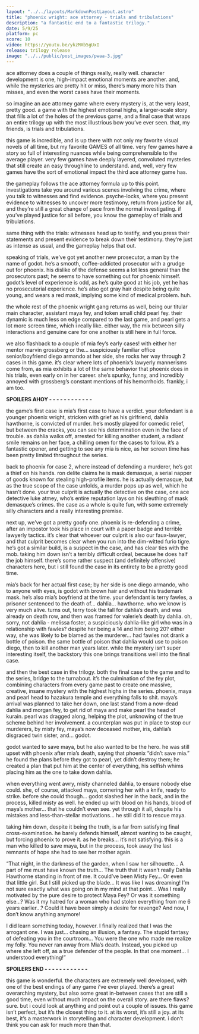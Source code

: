 ```yaml
---
layout: "../../layouts/MarkdownPostLayout.astro"
title: "phoenix wright: ace attorney - trials and tribulations"
description: "a fantastic end to a fantastic trilogy."
date: 5/9/25
platform: pc
score: 10
video: https://youtu.be/ykzMXb5gUxI
release: trilogy release
image: "../../public/post_images/pwaa-3.jpg"
---
```

ace attorney does a couple of things really, really well. character development is one, high-impact emotional moments are another. and, while the mysteries are pretty hit or miss, there’s many more hits than misses, and even the worst cases have their moments.

so imagine an ace attorney game where every mystery is, at the very least, pretty good. a game with the highest emotional highs, a larger-scale story that fills a lot of the holes of the previous game, and a final case that wraps an entire trilogy up with the most illustrious bow you’ve ever seen. that, my friends, is trials and tribulations.

this game is incredible, and is up there with not only my favorite visual novels of all time, but my favorite GAMES of all time. very few games have a story so full of interesting nuances while being comprehensible to the average player. very few games have deeply layered, convoluted mysteries that still create an easy throughline to understand. and, well, very few games have the sort of emotional impact the third ace attorney game has.

the gameplay follows the ace attorney formula up to this point. investigations take you around various scenes involving the crime, where you talk to witnesses and find evidence. psyche-locks, where you present evidence to witnesses to uncover more testimony, return from justice for all, and they’re still a great change of pace from the normal investigating. if you’ve played justice for all before, you know the gameplay of trials and tribulations.

same thing with the trials: witnesses head up to testify, and you press their statements and present evidence to break down their testimony. they’re just as intense as usual, and the gameplay helps that out.

speaking of trials, we’ve got yet another new prosecutor, a man by the name of godot. he’s a smooth, coffee-addicted prosecutor with a grudge out for phoenix. his dislike of the defense seems a lot less general than the prosecutors past; he seems to have something out for phoenix himself. godot’s level of experience is odd, as he’s quite good at his job, yet he has no prosecutorial experience. he’s also got gray hair despite being quite young, and wears a red mask, implying some kind of medical problem. huh.

the whole rest of the phoenix wright gang returns as well, being our titular main character, assistant maya fey, and token small child pearl fey. their dynamic is much less on edge compared to the last game, and pearl gets a lot more screen time, which i really like. either way, the mix between silly interactions and genuine care for one another is still here in full force.

we also flashback to a couple of mia fey’s early cases! with either her mentor marvin grossberg or the… suspiciously familiar office senior/boyfriend diego armando at her side, she rocks her way through 2 cases in this game. it’s clear where lots of phoenix’s lawyerly mannerisms come from, as mia exhibits a lot of the same behavior that phoenix does in his trials, even early on in her career. she’s spunky, funny, and incredibly annoyed with grossberg’s constant mentions of his hemorrhoids. frankly, i am too.

**SPOILERS AHOY - - - - - - - - - - - -**

the game’s first case is mia’s first case to have a verdict. your defendant is a younger phoenix wright, stricken with grief as his girlfriend, dahlia hawthorne, is convicted of murder. he’s mostly played for comedic relief, but between the cracks, you can see his determination even in the face of trouble. as dahlia walks off, arrested for killing another student, a radiant smile remains on her face, a chilling omen for the cases to follow. it’s a fantastic opener, and getting to see any mia is nice, as her screen time has been pretty limited throughout the series.

back to phoenix for case 2, where instead of defending a murderer, he’s got a thief on his hands. ron delite claims he is mask demasque, a serial napper of goods known for stealing high-profile items. he is actually demasque, but as the true scope of the case unfolds, a murder pops up as well, which he hasn’t done. your true culprit is actually the detective on the case, one ace detective luke atmey, who’s entire reputation lays on his sleuthing of mask demasque’s crimes. the case as a whole is quite fun, with some extremely silly characters and a really interesting premise.

next up, we’ve got a pretty goofy one. phoenix is re-defending a crime, after an impostor took his place in court with a paper badge and terrible lawyerly tactics. it’s clear that whoever our culprit is also our faux-lawyer, and that culprit becomes clear when you run into the dim-witted furio tigre. he’s got a similar build, is a suspect in the case, and has clear ties with the mob. taking him down isn’t a terribly difficult ordeal, because he does half the job himself. there’s some rather suspect (and definitely offensive) characters here, but i still found the case in its entirety to be a pretty good time.

mia’s back for her actual first case; by her side is one diego armando, who to anyone with eyes, is godot with brown hair and without his trademark mask. he’s also mia’s boyfriend at the time. your defendant is terry fawles, a prisoner sentenced to the death of… dahlia… hawthorne. who we know is very much alive. turns out, terry took the fall for dahlia’s death, and was already on death row, and then was framed for valerie’s death by dahlia. oh, sorry, not dahlia - melissa foster, a suspiciously dahlia-like girl who was in a relationship with fawles? despite her being a 14 and him being 20? either way, she was likely to be blamed as the murderer… had fawles not drank a bottle of poison. the same bottle of poison that dahlia would use to poison diego, then to kill another man years later. while the mystery isn’t super interesting itself, the backstory this one brings transitions well into the final case. 

and then the best case in the trilogy. both the final case to the game and to the series, bridge to the turnabout. it’s the culmination of the fey plot, combining characters from every game past to create one massive, creative, insane mystery with the highest highs in the series. phoenix, maya and pearl head to hazakura temple and everything falls to shit. maya’s arrival was planned to take her down, one last stand from a now-dead dahlia and morgan fey, to get rid of maya and make pearl the head of kurain. pearl was dragged along, helping the plot, unknowing of the true scheme behind her involvement. a counterplan was put in place to stop our murderers, by misty fey, maya’s now deceased mother, iris, dahlia’s disgraced twin sister, and… godot.

godot wanted to save maya, but he also wanted to be the hero. he was still upset with phoenix after mia’s death, saying that phoenix “didn’t save mia.” he found the plans before they got to pearl, yet didn’t destroy them; he created a plan that put him at the center of everything, his selfish whims placing him as the one to take down dahlia.

when everything went awry, misty channeled dahlia, to ensure nobody else could. she, of course, attacked maya, cornering her with a knife, ready to strike. before she could though… godot slashed her in the back, and in the process, killed misty as well. he ended up with blood on his hands, blood of maya’s mother… that he couldn’t even see. yet through it all, despite his mistakes and less-than-stellar motivations… he still did it to rescue maya.

taking him down, despite it being the truth, is a far from satisfying final cross-examination. he barely defends himself, almost wanting to be caught, but forcing phoenix to prove it. as he breaks… it’s not satisfying. this is a man who killed to save maya, but in the process, took away the last remnants of hope she had to see her mother again.

“That night, in the darkness of the garden, when I saw her silhouette… A part of me must have known the truth… The truth that it wasn’t really Dahlia Hawthorne standing in front of me. It could’ve been Misty Fey… Or even that little girl. But I still picked up the blade… It was like I was dreaming! I’m not sure exactly what was going on in my mind at that point… Was I really motivated by the pure desire to protect Maya Fey? Or was it something else…? Was it my hatred for a woman who had stolen everything from me 6 years earlier…? Could it have been simply a desire for revenge? And now, I don’t know anything anymore!

I did learn something today, however. I finally realized that I was the arrogant one. I was just… chasing an illusion, a fantasy. The stupid fantasy of defeating you in the courtroom… You were the one who made me realize my folly. You never ran away from Mia’s death. Instead, you picked up where she left off, as a true defender of the people. In that one moment… I understood everything!” 

**SPOILERS END - - - - - - - - - - - -**

this game is wonderful. the characters are extremely well developed, with one of the best endings of any game i’ve ever played. there’s a great overarching mystery, but also some great in-between cases that are still a good time, even without much impact on the overall story. are there flaws? sure. but i could look at anything and point out a couple of issues. this game isn’t perfect, but it’s the closest thing to it. at its worst, it’s still a joy. at its best, it’s a masterwork in storytelling and character development. i don’t think you can ask for much more than that.
